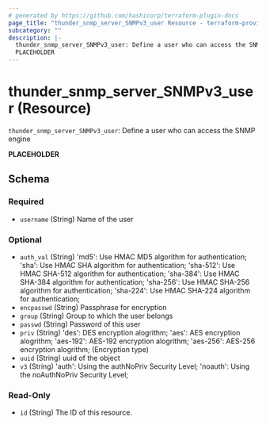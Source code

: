 ```yaml
---
# generated by https://github.com/hashicorp/terraform-plugin-docs
page_title: "thunder_snmp_server_SNMPv3_user Resource - terraform-provider-thunder"
subcategory: ""
description: |-
  thunder_snmp_server_SNMPv3_user: Define a user who can access the SNMP engine
  PLACEHOLDER
---
```


# thunder_snmp_server_SNMPv3_user (Resource)

`thunder_snmp_server_SNMPv3_user`: Define a user who can access the SNMP engine

__PLACEHOLDER__



<!-- schema generated by tfplugindocs -->
## Schema

### Required

- `username` (String) Name of the user

### Optional

- `auth_val` (String) 'md5': Use HMAC MD5 algorithm for authentication; 'sha': Use HMAC SHA algorithm for authentication; 'sha-512': Use HMAC SHA-512 algorithm for authentication; 'sha-384': Use HMAC SHA-384 algorithm for authentication; 'sha-256': Use HMAC SHA-256 algorithm for authentication; 'sha-224': Use HMAC SHA-224 algorithm for authentication;
- `encpasswd` (String) Passphrase for encryption
- `group` (String) Group to which the user belongs
- `passwd` (String) Password of this user
- `priv` (String) 'des': DES encryption alogrithm; 'aes': AES encryption alogrithm; 'aes-192': AES-192 encryption alogrithm; 'aes-256': AES-256 encryption alogrithm;  (Encryption type)
- `uuid` (String) uuid of the object
- `v3` (String) 'auth': Using the authNoPriv Security Level; 'noauth': Using the noAuthNoPriv Security Level;

### Read-Only

- `id` (String) The ID of this resource.


